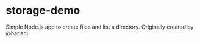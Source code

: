 # storage-demo
Simple Node.js app to create files and list a directory.
Originally created by @harlanj
